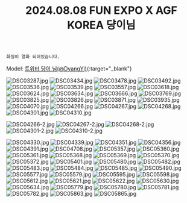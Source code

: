 ﻿---
title: 2024.08.08 FUN EXPO X AGF KOREA 댱이님
categories: [2024, 행사, 코스프레]
comments: false
thumbnail: /assets/img/2024/08-08/DSC03557.jpg
---

`화질이 열화 되어있습니다.`

Model: [트위터 댱이 님(@DyangYi)][댱이]{:target="_blank"}

[댱이]: https://x.com/DyangYi

![DSC03287.jpg](/assets/img/2024/08-08/DSC03287.jpg)
![DSC03434.jpg](/assets/img/2024/08-08/DSC03434.jpg)
![DSC03478.jpg](/assets/img/2024/08-08/DSC03478.jpg)
![DSC03492.jpg](/assets/img/2024/08-08/DSC03492.jpg)
![DSC03536.jpg](/assets/img/2024/08-08/DSC03536.jpg)
![DSC03539.jpg](/assets/img/2024/08-08/DSC03539.jpg)
![DSC03557.jpg](/assets/img/2024/08-08/DSC03557.jpg)
![DSC03618.jpg](/assets/img/2024/08-08/DSC03618.jpg)
![DSC03624.jpg](/assets/img/2024/08-08/DSC03624.jpg)
![DSC03634.jpg](/assets/img/2024/08-08/DSC03634.jpg)
![DSC03666.jpg](/assets/img/2024/08-08/DSC03666.jpg)
![DSC03769.jpg](/assets/img/2024/08-08/DSC03769.jpg)
![DSC03825.jpg](/assets/img/2024/08-08/DSC03825.jpg)
![DSC03826.jpg](/assets/img/2024/08-08/DSC03826.jpg)
![DSC03871.jpg](/assets/img/2024/08-08/DSC03871.jpg)
![DSC03935.jpg](/assets/img/2024/08-08/DSC03935.jpg)
![DSC04070.jpg](/assets/img/2024/08-08/DSC04070.jpg)
![DSC04266.jpg](/assets/img/2024/08-08/DSC04266.jpg)
![DSC04267.jpg](/assets/img/2024/08-08/DSC04267.jpg)
![DSC04268.jpg](/assets/img/2024/08-08/DSC04268.jpg)
![DSC04301.jpg](/assets/img/2024/08-08/DSC04301.jpg)
![DSC04310.jpg](/assets/img/2024/08-08/DSC04310.jpg)

![DSC04266-2.jpg](/assets/img/2024/08-08/DSC04266-2.jpg)
![DSC04267-2.jpg](/assets/img/2024/08-08/DSC04267-2.jpg)
![DSC04268-2.jpg](/assets/img/2024/08-08/DSC04268-2.jpg)
![DSC04301-2.jpg](/assets/img/2024/08-08/DSC04301-2.jpg)
![DSC04310-2.jpg](/assets/img/2024/08-08/DSC04310-2.jpg)

![DSC04330.jpg](/assets/img/2024/08-08/DSC04330.jpg)
![DSC04339.jpg](/assets/img/2024/08-08/DSC04339.jpg)
![DSC04351.jpg](/assets/img/2024/08-08/DSC04351.jpg)
![DSC04356.jpg](/assets/img/2024/08-08/DSC04356.jpg)
![DSC04391.jpg](/assets/img/2024/08-08/DSC04391.jpg)
![DSC04708.jpg](/assets/img/2024/08-08/DSC04708.jpg)
![DSC05357.jpg](/assets/img/2024/08-08/DSC05357.jpg)
![DSC05360.jpg](/assets/img/2024/08-08/DSC05360.jpg)
![DSC05361.jpg](/assets/img/2024/08-08/DSC05361.jpg)
![DSC05368.jpg](/assets/img/2024/08-08/DSC05368.jpg)
![DSC05369.jpg](/assets/img/2024/08-08/DSC05369.jpg)
![DSC05370.jpg](/assets/img/2024/08-08/DSC05370.jpg)
![DSC05372.jpg](/assets/img/2024/08-08/DSC05372.jpg)
![DSC05401.jpg](/assets/img/2024/08-08/DSC05401.jpg)
![DSC05480.jpg](/assets/img/2024/08-08/DSC05480.jpg)
![DSC05482.jpg](/assets/img/2024/08-08/DSC05482.jpg)
![DSC05483.jpg](/assets/img/2024/08-08/DSC05483.jpg)
![DSC05484.jpg](/assets/img/2024/08-08/DSC05484.jpg)
![DSC05485.jpg](/assets/img/2024/08-08/DSC05485.jpg)
![DSC05490.jpg](/assets/img/2024/08-08/DSC05490.jpg)
![DSC05577.jpg](/assets/img/2024/08-08/DSC05577.jpg)
![DSC05579.jpg](/assets/img/2024/08-08/DSC05579.jpg)
![DSC05595.jpg](/assets/img/2024/08-08/DSC05595.jpg)
![DSC05598.jpg](/assets/img/2024/08-08/DSC05598.jpg)
![DSC05612.jpg](/assets/img/2024/08-08/DSC05612.jpg)
![DSC05621.jpg](/assets/img/2024/08-08/DSC05621.jpg)
![DSC05622.jpg](/assets/img/2024/08-08/DSC05622.jpg)
![DSC05630.jpg](/assets/img/2024/08-08/DSC05630.jpg)
![DSC05634.jpg](/assets/img/2024/08-08/DSC05634.jpg)
![DSC05779.jpg](/assets/img/2024/08-08/DSC05779.jpg)
![DSC05780.jpg](/assets/img/2024/08-08/DSC05780.jpg)
![DSC05781.jpg](/assets/img/2024/08-08/DSC05781.jpg)
![DSC05782.jpg](/assets/img/2024/08-08/DSC05782.jpg)
![DSC05863.jpg](/assets/img/2024/08-08/DSC05863.jpg)
![DSC05865.jpg](/assets/img/2024/08-08/DSC05865.jpg)

<div class="hide" style="display:none;">
Agf 마스코트 샤야
　
@DyangYi
　
#cosplay #2024_08_08_FUN_EXPO_X_AGF_KOREA
</div>